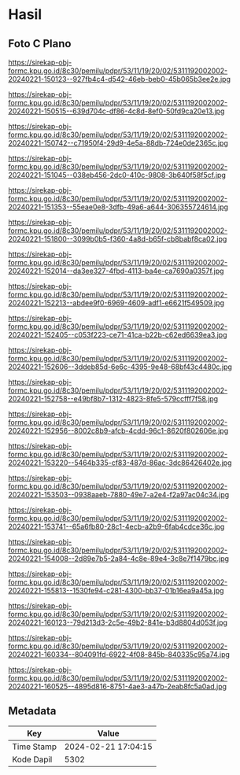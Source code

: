 # Hasil

## Foto C Plano

https://sirekap-obj-formc.kpu.go.id/8c30/pemilu/pdpr/53/11/19/20/02/5311192002002-20240221-150123--927fb4c4-d542-46eb-beb0-45b065b3ee2e.jpg

https://sirekap-obj-formc.kpu.go.id/8c30/pemilu/pdpr/53/11/19/20/02/5311192002002-20240221-150515--639d704c-df86-4c8d-8ef0-50fd9ca20e13.jpg

https://sirekap-obj-formc.kpu.go.id/8c30/pemilu/pdpr/53/11/19/20/02/5311192002002-20240221-150742--c71950f4-29d9-4e5a-88db-724e0de2365c.jpg

https://sirekap-obj-formc.kpu.go.id/8c30/pemilu/pdpr/53/11/19/20/02/5311192002002-20240221-151045--038eb456-2dc0-410c-9808-3b640f58f5cf.jpg

https://sirekap-obj-formc.kpu.go.id/8c30/pemilu/pdpr/53/11/19/20/02/5311192002002-20240221-151353--55eae0e8-3dfb-49a6-a644-306355724614.jpg

https://sirekap-obj-formc.kpu.go.id/8c30/pemilu/pdpr/53/11/19/20/02/5311192002002-20240221-151800--3099b0b5-f360-4a8d-b65f-cb8babf8ca02.jpg

https://sirekap-obj-formc.kpu.go.id/8c30/pemilu/pdpr/53/11/19/20/02/5311192002002-20240221-152014--da3ee327-4fbd-4113-ba4e-ca7690a0357f.jpg

https://sirekap-obj-formc.kpu.go.id/8c30/pemilu/pdpr/53/11/19/20/02/5311192002002-20240221-152213--abdee9f0-6969-4609-adf1-e6621f549509.jpg

https://sirekap-obj-formc.kpu.go.id/8c30/pemilu/pdpr/53/11/19/20/02/5311192002002-20240221-152405--c053f223-ce71-41ca-b22b-c62ed6639ea3.jpg

https://sirekap-obj-formc.kpu.go.id/8c30/pemilu/pdpr/53/11/19/20/02/5311192002002-20240221-152606--3ddeb85d-6e6c-4395-9e48-68bf43c4480c.jpg

https://sirekap-obj-formc.kpu.go.id/8c30/pemilu/pdpr/53/11/19/20/02/5311192002002-20240221-152758--e49bf8b7-1312-4823-8fe5-579ccfff7f58.jpg

https://sirekap-obj-formc.kpu.go.id/8c30/pemilu/pdpr/53/11/19/20/02/5311192002002-20240221-152956--8002c8b9-afcb-4cdd-96c1-8620f802606e.jpg

https://sirekap-obj-formc.kpu.go.id/8c30/pemilu/pdpr/53/11/19/20/02/5311192002002-20240221-153220--5464b335-cf83-487d-86ac-3dc86426402e.jpg

https://sirekap-obj-formc.kpu.go.id/8c30/pemilu/pdpr/53/11/19/20/02/5311192002002-20240221-153503--0938aaeb-7880-49e7-a2e4-f2a97ac04c34.jpg

https://sirekap-obj-formc.kpu.go.id/8c30/pemilu/pdpr/53/11/19/20/02/5311192002002-20240221-153741--65a6fb80-28c1-4ecb-a2b9-6fab4cdce36c.jpg

https://sirekap-obj-formc.kpu.go.id/8c30/pemilu/pdpr/53/11/19/20/02/5311192002002-20240221-154008--2d89e7b5-2a84-4c8e-89e4-3c8e7f1479bc.jpg

https://sirekap-obj-formc.kpu.go.id/8c30/pemilu/pdpr/53/11/19/20/02/5311192002002-20240221-155813--1530fe94-c281-4300-bb37-01b16ea9a45a.jpg

https://sirekap-obj-formc.kpu.go.id/8c30/pemilu/pdpr/53/11/19/20/02/5311192002002-20240221-160123--79d213d3-2c5e-49b2-841e-b3d8804d053f.jpg

https://sirekap-obj-formc.kpu.go.id/8c30/pemilu/pdpr/53/11/19/20/02/5311192002002-20240221-160334--804091fd-6922-4f08-845b-840335c95a74.jpg

https://sirekap-obj-formc.kpu.go.id/8c30/pemilu/pdpr/53/11/19/20/02/5311192002002-20240221-160525--4895d816-8751-4ae3-a47b-2eab8fc5a0ad.jpg


## Metadata

| Key        | Value               |
| ---------- | ------------------- |
| Time Stamp | 2024-02-21 17:04:15 |
| Kode Dapil | 5302                |



